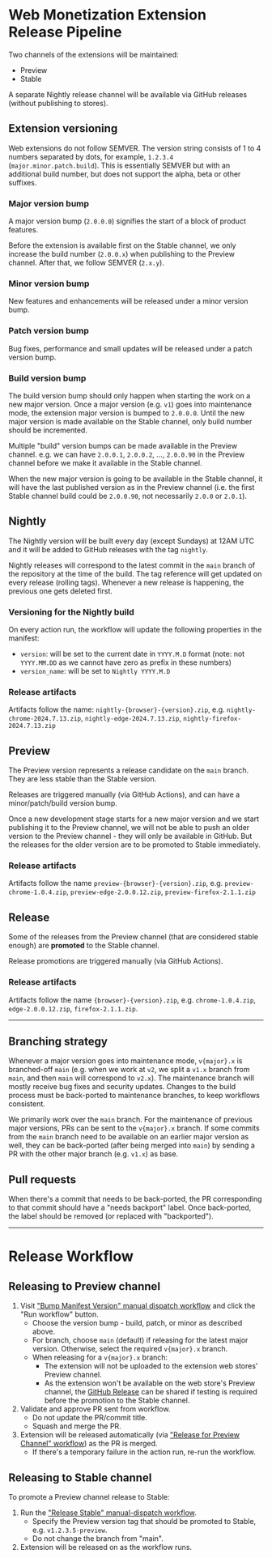 # Web Monetization Extension Release Pipeline

Two channels of the extensions will be maintained:

- Preview
- Stable

A separate Nightly release channel will be available via GitHub releases (without publishing to stores).

## Extension versioning

Web extensions do not follow SEMVER. The version string consists of 1 to 4 numbers separated by dots, for example, `1.2.3.4` (`major.minor.patch.build`). This is essentially SEMVER but with an additional build number, but does not support the alpha, beta or other suffixes.

### Major version bump

A major version bump (`2.0.0.0`) signifies the start of a block of product features.

Before the extension is available first on the Stable channel, we only increase the build number (`2.0.0.x`) when publishing to the Preview channel. After that, we follow SEMVER (`2.x.y`).

### Minor version bump

New features and enhancements will be released under a minor version bump.

### Patch version bump

Bug fixes, performance and small updates will be released under a patch version bump.

### Build version bump

The build version bump should only happen when starting the work on a new major version. Once a major version (e.g. `v1`) goes into maintenance mode, the extension major version is bumped to `2.0.0.0`. Until the new major version is made available on the Stable channel, only build number should be incremented.

Multiple "build" version bumps can be made available in the Preview channel. e.g. we can have `2.0.0.1`, `2.0.0.2`, ..., `2.0.0.90` in the Preview channel before we make it available in the Stable channel.

When the new major version is going to be available in the Stable channel, it will have the last published version as in the Preview channel (i.e. the first Stable channel build could be `2.0.0.90`, not necessarily `2.0.0` or `2.0.1`).

## Nightly

The Nightly version will be built every day (except Sundays) at 12AM UTC and it will be added to GitHub releases with the tag `nightly`.

Nightly releases will correspond to the latest commit in the `main` branch of the repository at the time of the build. The tag reference will get updated on every release (rolling tags). Whenever a new release is happening, the previous one gets deleted first.

### Versioning for the Nightly build

On every action run, the workflow will update the following properties in the manifest:

- `version`: will be set to the current date in `YYYY.M.D` format (note: not `YYYY.MM.DD` as we cannot have zero as prefix in these numbers)
- `version_name`: will be set to `Nightly YYYY.M.D`

### Release artifacts

Artifacts follow the name: `nightly-{browser}-{version}.zip`, e.g. `nightly-chrome-2024.7.13.zip`, `nightly-edge-2024.7.13.zip`, `nightly-firefox-2024.7.13.zip`

## Preview

The Preview version represents a release candidate on the `main` branch. They are less stable than the Stable version.

Releases are triggered manually (via GitHub Actions), and can have a minor/patch/build version bump.

Once a new development stage starts for a new major version and we start publishing it to the Preview channel, we will not be able to push an older version to the Preview channel - they will only be available in GitHub. But the releases for the older version are to be promoted to Stable immediately.

### Release artifacts

Artifacts follow the name `preview-{browser}-{version}.zip`, e.g. `preview-chrome-1.0.4.zip`, `preview-edge-2.0.0.12.zip`, `preview-firefox-2.1.1.zip`

## Release

Some of the releases from the Preview channel (that are considered stable enough) are **promoted** to the Stable channel.

Release promotions are triggered manually (via GitHub Actions).

### Release artifacts

Artifacts follow the name `{browser}-{version}.zip`, e.g. `chrome-1.0.4.zip`, `edge-2.0.0.12.zip`, `firefox-2.1.1.zip`.

---

## Branching strategy

Whenever a major version goes into maintenance mode, `v{major}.x` is branched-off `main` (e.g. when we work at `v2`, we split a `v1.x` branch from `main`, and then `main` will correspond to `v2.x`). The maintenance branch will mostly receive bug fixes and security updates. Changes to the build process must be back-ported to maintenance branches, to keep workflows consistent.

We primarily work over the `main` branch. For the maintenance of previous major versions, PRs can be sent to the `v{major}.x` branch. If some commits from the `main` branch need to be available on an earlier major version as well, they can be back-ported (after being merged into `main`) by sending a PR with the other major branch (e.g. `v1.x`) as base.

## Pull requests

When there's a commit that needs to be back-ported, the PR corresponding to that commit should have a "needs backport" label. Once back-ported, the label should be removed (or replaced with "backported").

---

# Release Workflow

## Releasing to Preview channel

1. Visit ["Bump Manifest Version" manual dispatch workflow](https://github.com/interledger/web-monetization-extension/actions/workflows/bump-manifest-version.yml) and click the "Run workflow" button.
   - Choose the version bump - build, patch, or minor as described above.
   - For branch, choose `main` (default) if releasing for the latest major version. Otherwise, select the required `v{major}.x` branch.
   - When releasing for a `v{major}.x` branch:
     - The extension will not be uploaded to the extension web stores' Preview channel.
     - As the extension won't be available on the web store's Preview channel, the [GitHub Release](https://github.com/interledger/web-monetization-extension/releases/) can be shared if testing is required before the promotion to the Stable channel.
1. Validate and approve PR sent from workflow.
   - Do not update the PR/commit title.
   - Squash and merge the PR.
1. Extension will be released automatically (via ["Release for Preview Channel" workflow](https://github.com/interledger/web-monetization-extension/actions/workflows/release-preview.yml)) as the PR is merged.
   - If there's a temporary failure in the action run, re-run the workflow.

## Releasing to Stable channel

To promote a Preview channel release to Stable:

1. Run the ["Release Stable" manual-dispatch workflow](https://github.com/interledger/web-monetization-extension/actions/workflows/release-stable.yml).
   - Specify the Preview version tag that should be promoted to Stable, e.g. `v1.2.3.5-preview`.
   - Do not change the branch from "main".
1. Extension will be released on as the workflow runs.
